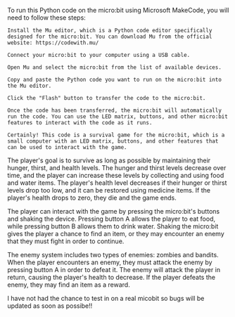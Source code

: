 To run this Python code on the micro:bit using Microsoft MakeCode, you will need to follow these steps:

    Install the Mu editor, which is a Python code editor specifically designed for the micro:bit. You can download Mu from the official website: https://codewith.mu/

    Connect your micro:bit to your computer using a USB cable.

    Open Mu and select the micro:bit from the list of available devices.

    Copy and paste the Python code you want to run on the micro:bit into the Mu editor.

    Click the "Flash" button to transfer the code to the micro:bit.

    Once the code has been transferred, the micro:bit will automatically run the code. You can use the LED matrix, buttons, and other micro:bit features to interact with the code as it runs.
    
    Certainly! This code is a survival game for the micro:bit, which is a small computer with an LED matrix, buttons, and other features that can be used to interact with the game.

The player's goal is to survive as long as possible by maintaining their hunger, thirst, and health levels. The hunger and thirst levels decrease over time, and the player can increase these levels by collecting and using food and water items. The player's health level decreases if their hunger or thirst levels drop too low, and it can be restored using medicine items. If the player's health drops to zero, they die and the game ends.

The player can interact with the game by pressing the micro:bit's buttons and shaking the device. Pressing button A allows the player to eat food, while pressing button B allows them to drink water. Shaking the micro:bit gives the player a chance to find an item, or they may encounter an enemy that they must fight in order to continue.

The enemy system includes two types of enemies: zombies and bandits. When the player encounters an enemy, they must attack the enemy by pressing button A in order to defeat it. The enemy will attack the player in return, causing the player's health to decrease. If the player defeats the enemy, they may find an item as a reward.



I have not had the chance to test in on a real micobit so bugs will be updated as soon as possibe!!
